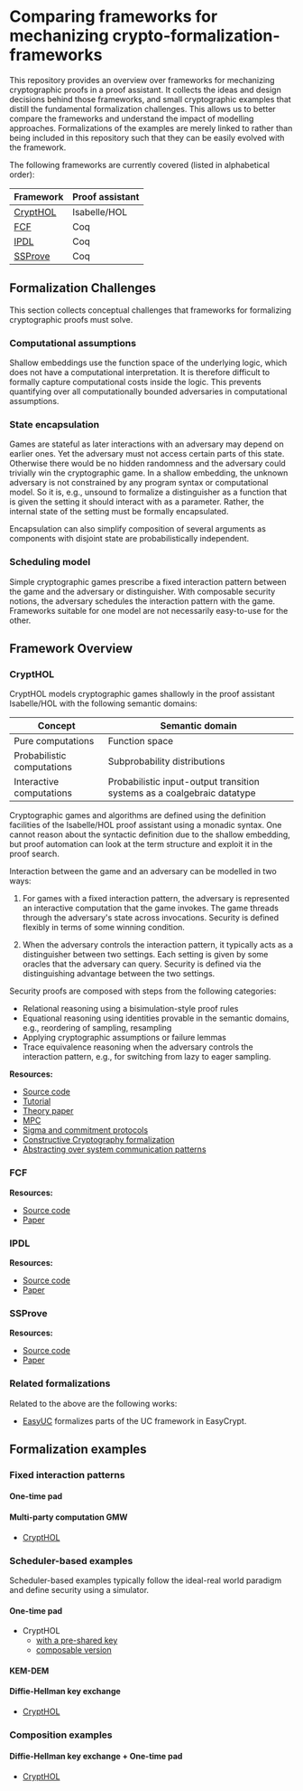 Comparing frameworks for mechanizing crypto-formalization-frameworks
====================================================================

This repository provides an overview over frameworks for mechanizing cryptographic proofs in a proof assistant.
It collects the ideas and design decisions behind those frameworks, and small cryptographic examples that distill the fundamental formalization challenges.
This allows us to better compare the frameworks and understand the impact of modelling approaches.
Formalizations of the examples are merely linked to rather than being included in this repository such that they can be easily evolved with the framework.

The following frameworks are currently covered (listed in alphabetical order):

Framework | Proof assistant
--------- | ---------------
[CryptHOL](https://www.isa-afp.org/entries/CryptHOL.html) | Isabelle/HOL
[FCF](https://github.com/adampetcher/fcf) | Coq
[IPDL](https://github.com/ipdl/ipdl) | Coq
[SSProve](https://github.com/SSProve) | Coq


## Formalization Challenges

This section collects conceptual challenges that frameworks for formalizing cryptographic proofs must solve.

### Computational assumptions

Shallow embeddings use the function space of the underlying logic, which does not have a computational interpretation.
It is therefore difficult to formally capture computational costs inside the logic.
This prevents quantifying over all computationally bounded adversaries in computational assumptions.

### State encapsulation

Games are stateful as later interactions with an adversary may depend on earlier ones.
Yet the adversary must not access certain parts of this state.
Otherwise there would be no hidden randomness and the adversary could trivially win the cryptographic game.
In a shallow embedding, the unknown adversary is not constrained by any program syntax or computational model.
So it is, e.g., unsound to formalize a distinguisher as a function that is given the setting it should interact with as a parameter.
Rather, the internal state of the setting must be formally encapsulated.

Encapsulation can also simplify composition of several arguments as components with disjoint state are probabilistically independent.


### Scheduling model

Simple cryptographic games prescribe a fixed interaction pattern between the game and the adversary or distinguisher.
With composable security notions, the adversary schedules the interaction pattern with the game.
Frameworks suitable for one model are not necessarily easy-to-use for the other.


## Framework Overview

### CryptHOL

CryptHOL models cryptographic games shallowly in the proof assistant Isabelle/HOL with the following semantic domains:

Concept | Semantic domain
------- | ---------------
Pure computations | Function space
Probabilistic computations | Subprobability distributions
Interactive computations | Probabilistic input-output transition systems as a coalgebraic datatype

Cryptographic games and algorithms are defined using the definition facilities of the Isabelle/HOL proof assistant using a monadic syntax.
One cannot reason about the syntactic definition due to the shallow embedding,
but proof automation can look at the term structure and exploit it in the proof search.

Interaction between the game and an adversary can be modelled in two ways:

1. For games with a fixed interaction pattern,
   the adversary is represented an interactive computation that the game invokes.
   The game threads through the adversary's state across invocations.
   Security is defined flexibly in terms of some winning condition.

2. When the adversary controls the interaction pattern,
   it typically acts as a distinguisher between two settings.
   Each setting is given by some oracles that the adversary can query.
   Security is defined via the distinguishing advantage between the two settings.

Security proofs are composed with steps from the following categories:

* Relational reasoning using a bisimulation-style proof rules
* Equational reasoning using identities provable in the semantic domains, e.g., reordering of sampling, resampling
* Applying cryptographic assumptions or failure lemmas
* Trace equivalence reasoning when the adversary controls the interaction pattern, e.g., for switching from lazy to eager sampling.


**Resources:**
* [Source code](https://www.isa-afp.org/entries/CryptHOL.html)
* [Tutorial](https://eprint.iacr.org/2018/941)
* [Theory paper](https://eprint.iacr.org/2017/753)
* [MPC](https://arxiv.org/abs/1805.12482)
* [Sigma and commitment protocols](https://eprint.iacr.org/2019/1185)
* [Constructive Cryptography formalization](http://andreas-lochbihler.de/pub/lochbihler2019csf.pdf)
* [Abstracting over system communication patterns](http://andreas-lochbihler.de/pub/basin2021.pdf)


### FCF

**Resources:**
* [Source code](https://github.com/adampetcher/fcf)
* [Paper](https://arxiv.org/abs/1410.3735)


### IPDL

**Resources:**
* [Source code](https://github.com/ipdl/ipdl)
* [Paper](https://eprint.iacr.org/2021/147)


### SSProve

**Resources:**
* [Source code](https://github.com/SSProve)
* [Paper](https://eprint.iacr.org/2021/397)


### Related formalizations

Related to the above are the following works:

* [EasyUC](https://github.com/easyuc/EasyUC)
  formalizes parts of the UC framework in EasyCrypt.




## Formalization examples

### Fixed interaction patterns

#### One-time pad

#### Multi-party computation GMW

* [CryptHOL](https://www.isa-afp.org/browser_info/current/AFP/Multi_Party_Computation/GMW.html)


### Scheduler-based examples

Scheduler-based examples typically follow the ideal-real world paradigm and define security using a simulator.

#### One-time pad

* CryptHOL
  * [with a pre-shared key](https://www.isa-afp.org/browser_info/current/AFP/Constructive_Cryptography/One_Time_Pad.html)
  * [composable version](https://www.isa-afp.org/browser_info/current/AFP/Constructive_Cryptography_CM/One_Time_Pad.html)


#### KEM-DEM


#### Diffie-Hellman key exchange

* [CryptHOL](https://www.isa-afp.org/browser_info/current/AFP/Constructive_Cryptography_CM/Diffie_Hellman_CC.html)


### Composition examples

#### Diffie-Hellman key exchange + One-time pad

* [CryptHOL](https://www.isa-afp.org/browser_info/current/AFP/Constructive_Cryptography_CM/DH_OTP.html)